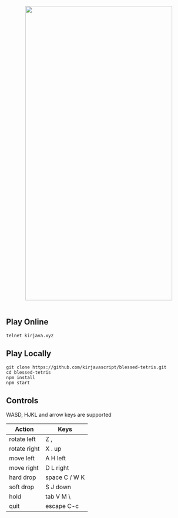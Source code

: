 <div align="center">
<a href="https://asciinema.org/a/aehhutYDEJ9aMQSE8XZDt6bWQ" target="_blank"><img src="https://asciinema.org/a/aehhutYDEJ9aMQSE8XZDt6bWQ.png" width="400" height="800" /></a>
</div>
<br>

## Play Online

    telnet kirjava.xyz

## Play Locally

    git clone https://github.com/kirjavascript/blessed-tetris.git
    cd blessed-tetris
    npm install
    npm start

## Controls

WASD, HJKL and arrow keys are supported

| Action        | Keys             |
| ------------- |------------------|
| rotate left   | Z ,              |
| rotate right  | X . up           |
| move left     | A H left         |
| move right    | D L right        |
| hard drop     | space C / W K    |
| soft drop     | S J down         |
| hold          | tab V M \        |
| quit          | escape C-c       |
